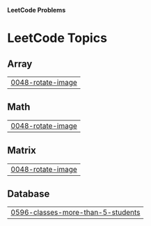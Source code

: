 **LeetCode Problems**

<!---LeetCode Topics Start-->
# LeetCode Topics
## Array
|  |
| ------- |
| [0048-rotate-image](https://github.com/ishitatalwar/LeetCode/tree/master/0048-rotate-image) |
## Math
|  |
| ------- |
| [0048-rotate-image](https://github.com/ishitatalwar/LeetCode/tree/master/0048-rotate-image) |
## Matrix
|  |
| ------- |
| [0048-rotate-image](https://github.com/ishitatalwar/LeetCode/tree/master/0048-rotate-image) |
## Database
|  |
| ------- |
| [0596-classes-more-than-5-students](https://github.com/ishitatalwar/LeetCode/tree/master/0596-classes-more-than-5-students) |
<!---LeetCode Topics End-->